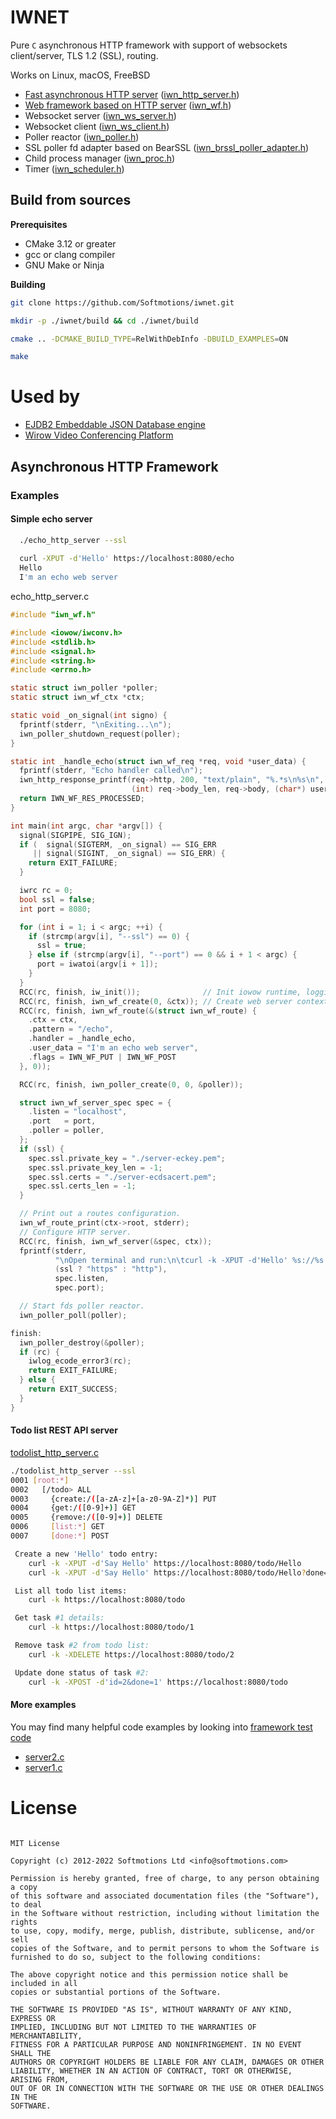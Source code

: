 # IWNET

Pure `C` asynchronous HTTP framework with support of websockets client/server, TLS 1.2 (SSL), routing.

Works on Linux, macOS, FreeBSD

* [Fast asynchronous HTTP server](./src/http) ([iwn_http_server.h](./src/http/iwn_http_server.h))
* [Web framework based on HTTP server](./src/http) ([iwn_wf.h](./src/http/iwn_wf.h))   
* Websocket server ([iwn_ws_server.h](./src/ws/iwn_ws_server.h))
* Websocket client ([iwn_ws_client.h](./src/ws/iwn_ws_client.h))
* Poller reactor ([iwn_poller.h](./src/poller/iwn_poller.h))
* SSL poller fd adapter based on BearSSL ([iwn_brssl_poller_adapter.h](./src/ssl/iwn_brssl_poller_adapter.h))
* Child process manager ([iwn_proc.h](./src/poller/iwn_proc.h))
* Timer ([iwn_scheduler.h](./src/poller/iwn_scheduler.h))

## Build from sources

**Prerequisites**

* CMake 3.12 or greater
* gcc or clang compiler 
* GNU Make or Ninja 

**Building**

```sh
git clone https://github.com/Softmotions/iwnet.git

mkdir -p ./iwnet/build && cd ./iwnet/build

cmake .. -DCMAKE_BUILD_TYPE=RelWithDebInfo -DBUILD_EXAMPLES=ON

make 
```

# Used by

* [EJDB2 Embeddable JSON Database engine](https://ejdb.org)
* [Wirow Video Conferencing Platform](https://wirow.io)





## Asynchronous HTTP Framework

### Examples
#### Simple echo server

```sh
  ./echo_http_server --ssl
 
  curl -XPUT -d'Hello' https://localhost:8080/echo
  Hello
  I'm an echo web server
```

echo_http_server.c

```c
#include "iwn_wf.h"

#include <iowow/iwconv.h>
#include <stdlib.h>
#include <signal.h>
#include <string.h>
#include <errno.h>

static struct iwn_poller *poller;
static struct iwn_wf_ctx *ctx;

static void _on_signal(int signo) {
  fprintf(stderr, "\nExiting...\n");
  iwn_poller_shutdown_request(poller);
}

static int _handle_echo(struct iwn_wf_req *req, void *user_data) {
  fprintf(stderr, "Echo handler called\n");
  iwn_http_response_printf(req->http, 200, "text/plain", "%.*s\n%s\n",
                           (int) req->body_len, req->body, (char*) user_data);
  return IWN_WF_RES_PROCESSED;
}

int main(int argc, char *argv[]) {
  signal(SIGPIPE, SIG_IGN);
  if (  signal(SIGTERM, _on_signal) == SIG_ERR
     || signal(SIGINT, _on_signal) == SIG_ERR) {
    return EXIT_FAILURE;
  }

  iwrc rc = 0;
  bool ssl = false;
  int port = 8080;

  for (int i = 1; i < argc; ++i) {
    if (strcmp(argv[i], "--ssl") == 0) {
      ssl = true;
    } else if (strcmp(argv[i], "--port") == 0 && i + 1 < argc) {
      port = iwatoi(argv[i + 1]);
    }
  }
  RCC(rc, finish, iw_init());              // Init iowow runtime, logging, etc..
  RCC(rc, finish, iwn_wf_create(0, &ctx)); // Create web server context
  RCC(rc, finish, iwn_wf_route(&(struct iwn_wf_route) {
    .ctx = ctx,
    .pattern = "/echo",
    .handler = _handle_echo,
    .user_data = "I'm an echo web server",
    .flags = IWN_WF_PUT | IWN_WF_POST
  }, 0));

  RCC(rc, finish, iwn_poller_create(0, 0, &poller));

  struct iwn_wf_server_spec spec = {
    .listen = "localhost",
    .port   = port,
    .poller = poller,
  };
  if (ssl) {
    spec.ssl.private_key = "./server-eckey.pem";
    spec.ssl.private_key_len = -1;
    spec.ssl.certs = "./server-ecdsacert.pem";
    spec.ssl.certs_len = -1;
  }

  // Print out a routes configuration.
  iwn_wf_route_print(ctx->root, stderr);
  // Configure HTTP server.
  RCC(rc, finish, iwn_wf_server(&spec, ctx));
  fprintf(stderr,
          "\nOpen terminal and run:\n\tcurl -k -XPUT -d'Hello' %s://%s:%d\n",
          (ssl ? "https" : "http"),
          spec.listen,
          spec.port);

  // Start fds poller reactor.
  iwn_poller_poll(poller);

finish:
  iwn_poller_destroy(&poller);
  if (rc) {
    iwlog_ecode_error3(rc);
    return EXIT_FAILURE;
  } else {
    return EXIT_SUCCESS;
  }
}
```

#### Todo list REST API server

[todolist_http_server.c](https://github.com/Softmotions/iwnet/tree/master/src/http/examples/todolist_http_server.c)

```sh
./todolist_http_server --ssl
0001 [root:*] 
0002   [/todo> ALL
0003     {create:/([a-zA-z]+[a-z0-9A-Z]*)] PUT
0004     {get:/([0-9]+)] GET
0005     {remove:/([0-9]+)] DELETE
0006     [list:*] GET
0007     [done:*] POST

 Create a new 'Hello' todo entry:
	curl -k -XPUT -d'Say Hello' https://localhost:8080/todo/Hello
	curl -k -XPUT -d'Say Hello' https://localhost:8080/todo/Hello?done=1

 List all todo list items:
	curl -k https://localhost:8080/todo

 Get task #1 details:
	curl -k https://localhost:8080/todo/1

 Remove task #2 from todo list:
	curl -k -XDELETE https://localhost:8080/todo/2

 Update done status of task #2:
	curl -k -XPOST -d'id=2&done=1' https://localhost:8080/todo
```

#### More examples 

You may find many helpful code examples by looking into 
[framework test code](https://github.com/Softmotions/iwnet/tree/master/src/http/tests)

* [server2.c](https://github.com/Softmotions/iwnet/tree/master/src/http/tests/server2.c)
* [server1.c](https://github.com/Softmotions/iwnet/tree/master/src/http/tests/server1.c)


# License

```

MIT License

Copyright (c) 2012-2022 Softmotions Ltd <info@softmotions.com>

Permission is hereby granted, free of charge, to any person obtaining a copy
of this software and associated documentation files (the "Software"), to deal
in the Software without restriction, including without limitation the rights
to use, copy, modify, merge, publish, distribute, sublicense, and/or sell
copies of the Software, and to permit persons to whom the Software is
furnished to do so, subject to the following conditions:

The above copyright notice and this permission notice shall be included in all
copies or substantial portions of the Software.

THE SOFTWARE IS PROVIDED "AS IS", WITHOUT WARRANTY OF ANY KIND, EXPRESS OR
IMPLIED, INCLUDING BUT NOT LIMITED TO THE WARRANTIES OF MERCHANTABILITY,
FITNESS FOR A PARTICULAR PURPOSE AND NONINFRINGEMENT. IN NO EVENT SHALL THE
AUTHORS OR COPYRIGHT HOLDERS BE LIABLE FOR ANY CLAIM, DAMAGES OR OTHER
LIABILITY, WHETHER IN AN ACTION OF CONTRACT, TORT OR OTHERWISE, ARISING FROM,
OUT OF OR IN CONNECTION WITH THE SOFTWARE OR THE USE OR OTHER DEALINGS IN THE
SOFTWARE.

```

